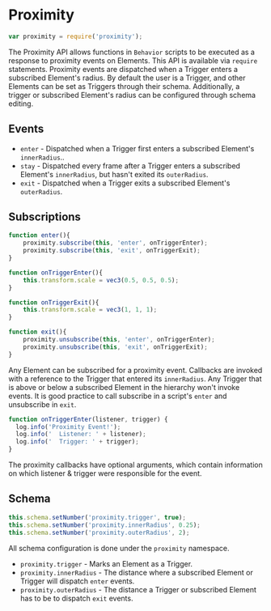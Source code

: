 # Proximity

```javascript
var proximity = require('proximity');
```

The Proximity API allows functions in `Behavior` scripts to be executed as a response to proximity events on Elements. This API is available via `require` statements. Proximity events are dispatched when a Trigger enters a subscribed Element's radius. By default the user is a Trigger, and other Elements can be set as Triggers through their schema. Additionally, a trigger or subscribed Element's radius can be configured through schema editing.

## Events

- `enter` - Dispatched when a Trigger first enters a subscribed Element's `innerRadius`..
- `stay` - Dispatched every frame after a Trigger enters a subscribed Element's `innerRadius`, but hasn't exited its `outerRadius`.
- `exit` - Dispatched when a Trigger exits a subscribed Element's `outerRadius`.

## Subscriptions

```javascript
function enter(){
	proximity.subscribe(this, 'enter', onTriggerEnter);
	proximity.subscribe(this, 'exit', onTriggerExit);
}

function onTriggerEnter(){
	this.transform.scale = vec3(0.5, 0.5, 0.5);
}

function onTriggerExit(){
	this.transform.scale = vec3(1, 1, 1);
}

function exit(){
	proximity.unsubscribe(this, 'enter', onTriggerEnter);
	proximity.unsubscribe(this, 'exit', onTriggerExit);
}
```

Any Element can be subscribed for a proximity event. Callbacks are invoked with a reference to the Trigger that entered its `innerRadius`. Any Trigger that is above or below a subscribed Element in the hierarchy won't invoke events. It is good practice to call subscribe in a script's `enter` and unsubscribe in `exit`.

```javascript
function onTriggerEnter(listener, trigger) {
  log.info('Proximity Event!');
  log.info('  Listener: ' + listener);
  log.info('  Trigger: ' + trigger);
}
```

The proximity callbacks have optional arguments, which contain information on which listener & trigger were responsible for the event.

## Schema

```javascript
this.schema.setNumber('proximity.trigger', true);
this.schema.setNumber('proximity.innerRadius', 0.25);
this.schema.setNumber('proximity.outerRadius', 2);
```

All schema configuration is done under the `proximity` namespace.

- `proximity.trigger` - Marks an Element as a Trigger.
- `proximity.innerRadius` - The distance where a subscribed Element or Trigger will dispatch `enter` events.
- `proximity.outerRadius` - The distance a Trigger or subscribed Element has to be to dispatch `exit` events.

